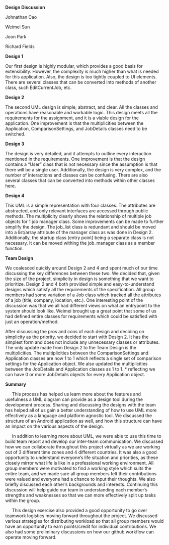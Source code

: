 ﻿**Design Discussion**

Johnathan Cao

Weimei Sun

Joon Park

Richard Fields

**Design 1**


Our first design is highly modular, which provides a good basis for extensibility. However, the complexity is much higher than what is needed for this application. Also, the design is too tightly coupled to UI elements. There are several classes that can be converted into methods of another class, such EditCurrentJob, etc.


**Design 2**


The second UML design is simple, abstract, and clear. All the classes and operations have reasonable and workable logic. This design meets all the requirements for the assignment, and it is a viable design for the application. One improvement is that the multiplicities between the Application, ComparisonSettings, and JobDetails classes need to be switched. 

**Design 3**







The design is very detailed, and it attempts to outline every interaction mentioned in the requirements. One improvement is that the design contains a “User” class that is not necessary since the assumption is that there will be a single user. Additionally, the design is very complex, and the number of interactions and classes can be confusing. There are also several classes that can be converted into methods within other classes here. 

**Design 4**


This UML is a simple representation with four classes. The attributes are abstracted, and only relevant interfaces are accessed through public methods. The multiplicity clearly shows the relationship of multiple job objects for 1 job manager class. Some improvements can be made to further simplify the design. The job\_list class is redundant and should be moved into a list/array attribute of the manager class as was done in Design 2. Additionally, the startup class (entry point) being a separate class is not necessary. It can be moved withing the job\_manager class as a member function. 


**Team Design**




We coalesced quickly around Design 2 and 4 and spent much of our time discussing the key differences between these two. We decided that, given the size of the project, simplicity in design is something that we want to prioritize. Design 2 and 4 both provided simple and easy-to-understand designs which satisfy all the requirements of the specification. All group members had some variation of a Job class which tracked all the attributes of a job (title, company, location, etc.). One interesting point of the discussion was that we all had different views on what an entrypoint to the system should look like. Weimei brought up a great point that some of us had defined entire classes for requirements which could be satisfied with just an operation/method.

After discussing the pros and cons of each design and deciding on simplicity as the priority, we decided to start with Design 2. It has the simplest form and does not include any unnecessary classes or attributes. The only update made from Design 2 to the Team Design is the multiplicities. The multiplicities between the ComparisonSettings and Application classes are now 1 to 1 which reflects a single set of comparison settings for the Application object. We also updated the multiplicities between the JobDetails and Application classes as 1 to 1..\* reflecting we can have 0 or more JobDetails objects for every Application object. 

**Summary**

`	`This process has helped us learn more about the features and usefulness a UML diagram can provide as a design tool during the development process. Sharing and discussing the designs with the team has helped all of us gain a better understanding of how to use UML more effectively as a language and platform agnostic tool. We discussed the structure of an Android application as well, and how this structure can have an impact on the various aspects of the design.

`	`In addition to learning more about UML, we were able to use this time to build team report and develop our inter-team communication. We discussed how we can collaborate throughout this project virtually as we are working out of 3 different time zones and 4 different countries. It was also a good opportunity to understand everyone’s life situation and priorities, as these closely mirror what life is like in a professional working environment. All group members were motivated to find a working style which suits the entire team, and we made sure all group members felt their contributions were valued and everyone had a chance to input their thoughts. We also briefly discussed each other’s backgrounds and interests. Continuing this discussion will help guide our team in understanding each member’s strengths and weaknesses so that we can more effectively split up tasks within the group.



`	`This design exercise also provided a good opportunity to go over teamwork logistics moving forward throughout the project. We discussed various strategies for distributing workload so that all group members would have an opportunity to earn points/credit for individual contributions. We also had some preliminary discussions on how our github workflow can operate moving forward. 
